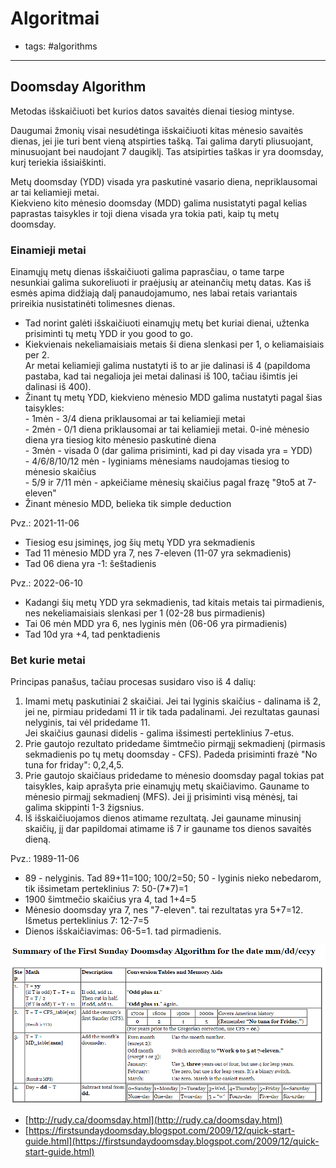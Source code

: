 # Algoritmai

- tags: #algorithms
---

## Doomsday Algorithm

Metodas išskaičiuoti bet kurios datos savaitės dienai tiesiog mintyse.

Daugumai žmonių visai nesudėtinga išskaičiuoti kitas mėnesio savaitės dienas, jei jie turi bent vieną atspirties tašką. Tai galima daryti pliusuojant, minusuojant bei naudojant 7 daugiklį. Tas atsipirties taškas ir yra doomsday, kurį teriekia išsiaiškinti.

Metų doomsday (YDD) visada yra paskutinė vasario diena, nepriklausomai ar tai keliamieji metai.\
Kiekvieno kito mėnesio doomsday (MDD) galima nusistatyti pagal kelias paprastas taisykles ir toji diena visada yra tokia pati, kaip tų metų doomsday.

### Einamieji metai

Einamųjų metų dienas išskaičiuoti galima paprasčiau, o tame tarpe nesunkiai galima sukoreliuoti ir praėjusių ar ateinančių metų datas. Kas iš esmės apima didžiają dalį panaudojamumo, nes labai retais variantais prireikia nusistatinėti tolimesnes dienas.

* Tad norint galėti išskaičiuoti einamųjų metų bet kuriai dienai, užtenka prisiminti tų metų YDD ir you good to go.
* Kiekvienais nekeliamaisiais metais ši diena slenkasi per 1, o keliamaisiais per 2.\
  Ar metai keliamieji galima nustatyti iš to ar jie dalinasi iš 4 (papildoma pastaba, kad tai negalioja jei metai dalinasi iš 100, tačiau išimtis jei dalinasi iš 400).
* Žinant tų metų YDD, kiekvieno mėnesio MDD galima nustatyti pagal šias taisykles:\
  \- 1mėn - 3/4 diena priklausomai ar tai keliamieji metai\
  \- 2mėn - 0/1 diena priklausomai ar tai keliamieji metai. 0-inė mėnesio diena yra tiesiog kito mėnesio paskutinė diena\
  \- 3mėn - visada 0 (dar galima prisiminti, kad pi day visada yra = YDD)\
  \- 4/6/8/10/12 mėn - lyginiams mėnesiams naudojamas tiesiog to mėnesio skaičius\
  \- 5/9 ir 7/11 mėn - apkeičiame mėnesių skaičius pagal frazę "9to5 at 7-eleven"
* Žinant mėnesio MDD, belieka tik simple deduction

Pvz.: 2021-11-06

* Tiesiog esu įsiminęs, jog šių metų YDD yra sekmadienis
* Tad 11 mėnesio MDD yra 7, nes 7-eleven (11-07 yra sekmadienis)
* Tad 06 diena yra -1: šeštadienis

Pvz.: 2022-06-10

* Kadangi šių metų YDD yra sekmadienis, tad kitais metais tai pirmadienis, nes nekeliamaisiais slenkasi per 1 (02-28 bus pirmadienis)
* Tai 06 mėn MDD yra 6, nes lyginis mėn (06-06 yra pirmadienis)
* Tad 10d yra +4, tad penktadienis

### Bet kurie metai

Principas panašus, tačiau procesas susidaro viso iš 4 dalių:

1. Imami metų paskutiniai 2 skaičiai. Jei tai lyginis skaičius - dalinama iš 2, jei ne, pirmiau pridedami 11 ir tik tada padalinami. Jei rezultatas gaunasi nelyginis, tai vėl pridedame 11.\
   Jei skaičius gaunasi didelis - galima išsimesti perteklinius 7-etus.
2. Prie gautojo rezultato pridedame šimtmečio pirmąjį sekmadienį (pirmasis sekmadienis po tų metų doomsday - CFS). Padeda prisiminti frazė "No tuna for friday": 0,2,4,5.
3. Prie gautojo skaičiaus pridedame to mėnesio doomsday pagal tokias pat taisykles, kaip aprašyta prie einamųjų metų skaičiavimo. Gauname to mėnesio pirmajį sekmadienį (MFS). Jei jį prisiminti visą mėnėsį, tai galima skippinti 1-3 žigsnius.
4. Iš išskaičiuojamos dienos atimame rezultatą. Jei gauname minusinį skaičių, jį dar papildomai atimame iš 7 ir gauname tos dienos savaitės dieną.

Pvz.: 1989-11-06

* 89 - nelyginis. Tad 89+11=100; 100/2=50; 50 - lyginis nieko nebedarom, tik išsimetam perteklinius 7: 50-(7\*7)=1
* 1900 šimtmečio skaičius yra 4, tad 1+4=5
* Mėnesio doomsday yra 7, nes "7-eleven". tai rezultatas yra 5+7=12. Išmetus perteklinius 7: 12-7=5
* Dienos išskaičiavimas: 06-5=1. tad pirmadienis.

![](../../../.gitbook/assets/FLUOxRA.png)

* [http://rudy.ca/doomsday.html](http://rudy.ca/doomsday.html)
* [https://firstsundaydoomsday.blogspot.com/2009/12/quick-start-guide.html](https://firstsundaydoomsday.blogspot.com/2009/12/quick-start-guide.html)
